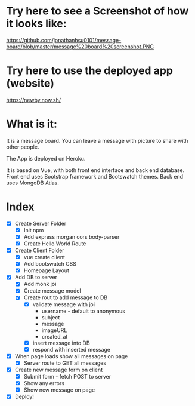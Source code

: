 # Try here to see a Screenshot of how it looks like:

https://github.com/jonathanhsu0101/message-board/blob/master/message%20board%20screenshot.PNG

# Try here to use the deployed app (website)

https://newby.now.sh/

# What is it:

It is a message board. You can leave a message with picture to share with other people.

The App is deployed on Heroku.

It is based on Vue, with both front end interface and back end database. Front end uses Bootstrap framework and Bootswatch themes. Back end uses MongoDB Atlas.

# Index

* [x] Create Server Folder
  * [x] Init npm
  * [x] Add express morgan cors body-parser
  * [x] Create Hello World Route
* [x] Create Client Folder
  * [x] vue create client
  * [x] Add bootswatch CSS
  * [x] Homepage Layout
* [x] Add DB to server
  * [x] Add monk joi
  * [x] Create message model
  * [x] Create rout to add message to DB
    * [x] validate message with joi
      * username - default to anonymous
      * subject
      * message
      * imageURL
      * created_at
    * [x] insert message into DB
    * [x] respond with inserted message
* [x] When page loads show all messages on page
  * [x] Server route to GET all messages
* [x] Create new message form on client
  * [x] Submit form - fetch POST to server
  * [x] Show any errors
  * [x] Show new message on page
* [x] Deploy!
